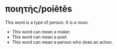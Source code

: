 # ποιητής/poiētēs
This word is a type of person. It is a noun.
* This word can mean a maker.
* This word can mean a poet.
* This word can mean a person who does an action.
